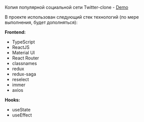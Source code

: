 Копия популярной социальной сети Twitter-clone - [Demo](https://react-twitter-clone-gules.vercel.app/)

В проекте использован следующий стек технологий (по мере выполнения, будет дополняться):

**Frontend:**

-   TypeScript
-   ReactJS
-   Material UI
-   React Router
-   classnames
-   redux
-   redux-saga
-   reselect
-   immer
-   axios

**Hooks:**

-   useState
-   useEffect
